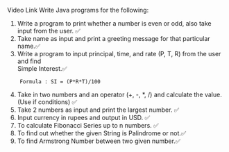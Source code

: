 Video Link
Write Java programs for the following:

1. Write a program to print whether a number is even or odd, also take input from the user. ✅
2. Take name as input and print a greeting message for that particular name.✅
3. Write a program to input principal, time, and rate (P, T, R) from the user and find      
   Simple Interest.✅
```
    Formula : SI = (P*R*T)/100
```
4. Take in two numbers and an operator (+, -, *, /) and calculate the value. (Use if conditions) ✅
5. Take 2 numbers as input and print the largest number.  ✅
6. Input currency in rupees and output in USD.  ✅
7. To calculate Fibonacci Series up to n numbers.  ✅
8. To find out whether the given String is Palindrome or not.✅
9. To find Armstrong Number between two given number.✅